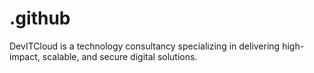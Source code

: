 # .github
DevITCloud is a technology consultancy specializing in delivering high-impact, scalable, and secure digital solutions.
